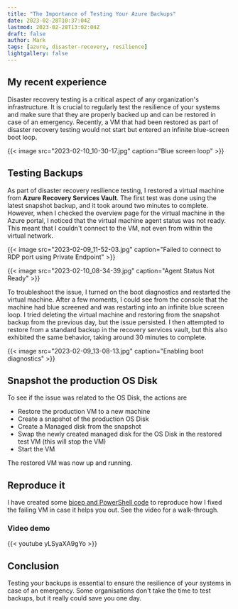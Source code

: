 ```yaml
---
title: "The Importance of Testing Your Azure Backups"
date: 2023-02-28T10:37:04Z
lastmod: 2023-02-28T13:02:04Z
draft: false
author: Mark
tags: [azure, disaster-recovery, resilience]
lightgallery: false
---
```


## My recent experience

Disaster recovery testing is a critical aspect of any organization's infrastructure. It is crucial to regularly test the resilience of your systems and make sure that they are properly backed up and can be restored in case of an emergency. Recently, a VM that had been restored as part of disaster recovery testing would not start but entered an infinite blue-screen boot loop.

{{< image src="2023-02-10_10-30-17.jpg" caption="Blue screen loop" >}}

## Testing Backups

As part of disaster recovery resilience testing, I restored a virtual machine from **Azure Recovery Services Vault**. The first test was done using the latest snapshot backup, and it took around two minutes to complete. However, when I checked the overview page for the virtual machine in the Azure portal, I noticed that the virtual machine agent status was not ready. This meant that I couldn't connect to the VM, not even from within the virtual network.

{{< image src="2023-02-09_11-52-03.jpg" caption="Failed to connect to RDP port using Private Endpoint" >}}

{{< image src="2023-02-10_08-34-39.jpg" caption="Agent Status Not Ready" >}}

To troubleshoot the issue, I turned on the boot diagnostics and restarted the virtual machine. After a few moments, I could see from the console that the machine had blue screened and was restarting into an infinite blue screen loop. I tried deleting the virtual machine and restoring from the snapshot backup from the previous day, but the issue persisted. I then attempted to restore from a standard backup in the recovery services vault, but this also exhibited the same behavior, taking around 30 minutes to complete.

{{< image src="2023-02-09_13-08-13.jpg" caption="Enabling boot diagnostics" >}}

## Snapshot the production OS Disk

To see if the issue was related to the OS Disk, the actions are

* Restore the production VM to a new machine
* Create a snapshot of the production OS Disk
* Create a Managed disk from the snapshot
* Swap the newly created managed disk for the OS Disk in the restored test VM (this will stop the VM)
* Start the VM

The restored VM was now up and running.

## Reproduce it

I have created some [bicep and PowerShell code](https://github.com/markallisongit/Scripts/tree/main/azure-vm-restore-failure) to reproduce how I fixed the failing VM in case it helps you out. See the video for a walk-through.

### Video demo

{{< youtube yLSyaXA9gYo >}}

## Conclusion

Testing your backups is essential to ensure the resilience of your systems in case of an emergency. Some organisations don't take the time to test backups, but it really could save you one day.